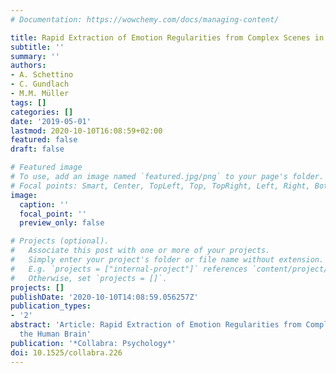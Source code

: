 ```yaml
---
# Documentation: https://wowchemy.com/docs/managing-content/

title: Rapid Extraction of Emotion Regularities from Complex Scenes in the Human Brain
subtitle: ''
summary: ''
authors:
- A. Schettino
- C. Gundlach
- M.M. Müller
tags: []
categories: []
date: '2019-05-01'
lastmod: 2020-10-10T16:08:59+02:00
featured: false
draft: false

# Featured image
# To use, add an image named `featured.jpg/png` to your page's folder.
# Focal points: Smart, Center, TopLeft, Top, TopRight, Left, Right, BottomLeft, Bottom, BottomRight.
image:
  caption: ''
  focal_point: ''
  preview_only: false

# Projects (optional).
#   Associate this post with one or more of your projects.
#   Simply enter your project's folder or file name without extension.
#   E.g. `projects = ["internal-project"]` references `content/project/deep-learning/index.md`.
#   Otherwise, set `projects = []`.
projects: []
publishDate: '2020-10-10T14:08:59.056257Z'
publication_types:
- '2'
abstract: 'Article: Rapid Extraction of Emotion Regularities from Complex Scenes in
  the Human Brain'
publication: '*Collabra: Psychology*'
doi: 10.1525/collabra.226
---
```

